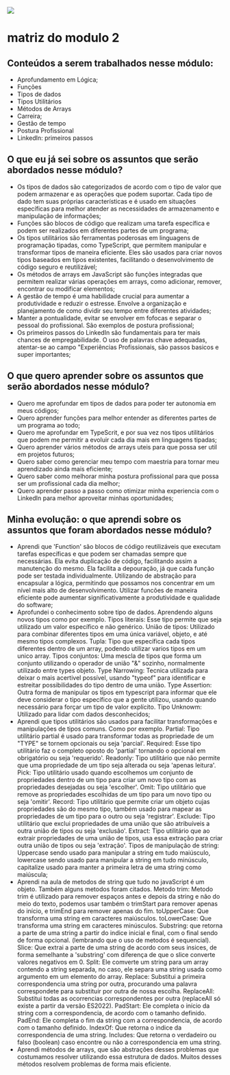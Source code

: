 ![](https://i.imgur.com/xG74tOh.png)

# matriz do modulo 2

## Conteúdos a serem trabalhados nesse módulo:

- Aprofundamento em Lógica;
- Funções
- Tipos de dados
- Tipos Utilitários
- Métodos de Arrays
- Carreira;
- Gestão de tempo
- Postura Profissional
- LinkedIn: primeiros passos

## O que eu já sei sobre os assuntos que serão abordados nesse módulo?

- Os tipos de dados são categorizados de acordo com o tipo de valor que podem armazenar e as operações que podem suportar. Cada tipo de dado tem suas próprias características e é usado em situações específicas para melhor atender as necessidades de armazenamento e manipulação de informações;
- Funções são blocos de código que realizam uma tarefa específica e podem ser realizados em diferentes partes de um programa;
- Os tipos utilitários são ferramentas poderosas em linguagens de programação tipadas, como TypeScript, que permitem manipular e transformar tipos de maneira eficiente. Eles são usados para criar novos tipos baseados em tipos existentes, facilitando o desenvolvimento de código seguro e reutilizável;
- Os métodos de arrays em JavaScript são funções integradas que permitem realizar várias operações em arrays, como adicionar, remover, encontrar ou modificar elementos;
- A gestão de tempo é uma habilidade crucial para aumentar a produtividade e reduzir o estresse. Envolve a organização e planejamento de como dividir seu tempo entre diferentes atividades;
- Manter a pontualidade, evitar se envolver em fofocas e separar o pessoal do profissional. São exemplos de postura profissional;
- Os primeiros passos do LinkedIn são fundamentais para ter mais chances de empregabilidade. O uso de palavras chave adequadas, atentar-se ao campo "Experiências Profissionais, são passos basicos e super importantes;

## O que quero aprender sobre os assuntos que serão abordados nesse módulo?

- Quero me aprofundar em tipos de dados para poder ter autonomia em meus códigos;
- Quero aprender funções para melhor entender as diferentes partes de um programa ao todo;
- Quero me aprofundar em TypeScrit, e por sua vez nos tipos utilitários que podem me permitir a evoluir cada dia mais em linguagens tipadas;
- Quero aprender vários métodos de arrays uteis para que possa ser util em projetos futuros;
- Quero saber como gerenciar meu tempo com maestria para tornar meu aprendizado ainda mais eficiente;
- Quero saber como melhorar minha postura profissional para que possa ser um profissional cada dia melhor;
- Quero aprender passo a passo como otimizar minha experiencia com o LinkedIn para melhor aproveitar minhas oportunidades;

## Minha evolução: o que aprendi sobre os assuntos que foram abordados nesse módulo?
- Aprendi que 'Function' são blocos de código reutilizáveis que executam tarefas específicas e que podem ser chamadas sempre que necessárias. Ela evita duplicação de código, facilitando assim a manutenção do mesmo. Ela facilita a depouração, já que cada função pode ser testada individualmente. Utilizando de abstração para encapsular a lógica, permitindo que possamos nos concentrar em um nível mais alto de desenvolvimento. Utilizar funcões de maneira eficiente pode aumentar significativamente a produtividade e qualidade do software;
- Aprofundei o conhecimento sobre tipo de dados. Aprendendo alguns novos tipos como por exemplo. Tipos literais: Esse tipo permite que seja utilizado um valor específico e não genérico. União de tipos: Utilizado para combinar diferentes tipos em uma única variável, objeto, e até mesmo tipos complexos. Tupla: Tipo que específica cada tipos diferentes dentro de um array, podendo utilizar varios tipos em um unico array. Tipos conjuntos: Uma mescla de tipos que forma um conjunto utilizando o operador de união "&" sozinho, normalmente utilizado entre types objeto. Type Narrowing: Tecnica utilizada para deixar o mais acertivel possível, usando "typeof" para identificar e estreitar possibilidades do tipo dentro de uma união. Type Assertion: Outra forma de manipular os tipos em typescript para informar que ele deve considerar o tipo específico que a gente utilizou, usando quando necessário para forçar um tipo de valor explícito. Tipo Unknowm: Utilizado para lidar com dados desconhecidos;
- Aprendi que tipos utilitários são usados para facilitar transformações e manipulações de tipos comuns. Como por exemplo. Partial: Tipo utilitário partial é usado para transformar todas as propriedade de um "TYPE" se tornem opcionais ou seja 'parcial'. Required: Esse tipo utilitário faz o completo oposto do 'partial' tornando o opcional em obrigatório ou seja 'requerido'. Readonly: Tipo utilitário que não permite que uma propriedade de um tipo seja alterada ou seja 'apenas leitura'. Pick: Tipo utilitário usado quando escolhemos um conjunto de propriedades dentro de um tipo para criar um novo tipo com as propriedades desejadas ou seja 'escolher'. Omit: Tipo utilitário que remove as propriedades escolhidas de um tipo para um novo tipo ou seja 'omitir'. Record: Tipo utilitário que permite criar um objeto cujas propriedades são do mesmo tipo, também usado para mapear as propriedades de um tipo para o outro ou seja 'registrar'. Exclude: Tipo utilitário que exclui propriedades de uma união que são atribuíveis a outra união de tipos ou seja 'exclusão'. Extract: Tipo utilitário que ao extrair propriedades de uma união de tipos, usa essa extração para criar outra união de tipos ou seja 'extração'. Tipos de manipulação de string: Uppercase sendo usado para manipular a string em tudo maiúsculo, lowercase sendo usado para manipular a string em tudo minúsculo, capitalize usado para manter a primeira letra de uma string como maiúscula;
- Aprendi na aula de metodos de string que tudo no javaScript é um objeto. Também alguns metodos foram citados. Metodo trim: Metodo trim é utilizado para remover espaços antes e depois da string e não do meio do texto, podemos usar também o trimStart para remover apenas do início, e trimEnd para remover apenas do fim. toUpperCase: Que transforma uma string em caracteres maiúsculos. toLowerCase: Que transforma uma string em caracteres minúsculos. Substring: que retorna a parte de uma string a partir do indice inicial e final, com o final sendo de forma opcional. (lembrando que o uso de metodos é sequencial). Slice: Que extrai a parte de uma string de acordo com seus insices, de forma semelhante a 'substring' com diferença de que o slice converte valores negativos em 0. Split: Ele comverte um string para um array contendo a string separada, no caso, ele separa uma string usada como argumento em um elemento do array. Replace: Substitui a primeira correspondencia uma string por outra, procurando uma palavra correspondete para substituir por outra de nossa escolha. ReplaceAll: Substitui todas as ocorrencias correspondentes por outra (replaceAll só existe a partir da versão ES2022). PadStart: Ele completa o início da string com a correspondencia, de acordo com o tamanho definido. PadEnd: Ele completa o fim da string com a correspondencia, de acordo com o tamanho definido. IndexOf: Que retorna o indice da correspondencia de uma string. Includes: Que retorna o verdadeiro ou falso (boolean) caso encontre ou não a correspondencia em uma string.
- Aprendi métodos de arrays, que são abstrações desses problemas que costumamos resolver utilizando essa estrutura de dados. Muitos desses métodos resolvem problemas de forma mais eficiente.